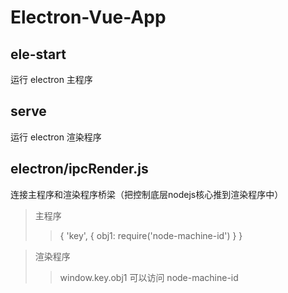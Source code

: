 # Electron-Vue-App

## ele-start
运行 electron 主程序
## serve
运行 electron 渲染程序

## electron/ipcRender.js
连接主程序和渲染程序桥梁（把控制底层nodejs核心推到渲染程序中）


> 主程序
> > {
>   'key',
>   {
>       obj1: require('node-machine-id')
>    }
> }

> 渲染程序
> > window.key.obj1 可以访问 node-machine-id
